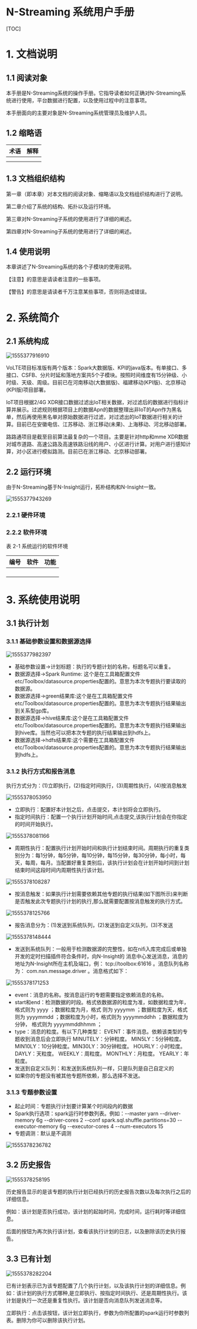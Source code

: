 # N-Streaming 系统用户手册

[TOC]

# 1.  文档说明

## 1.1  阅读对象

本手册是N-Streaming系统的操作手册。它指导读者如何正确对N-Streaming系统进行使用，平台数据进行配置，以及使用过程中的注意事项。

本手册面向的主要对象是N-Streaming系统管理员及维护人员。

## 1.2  缩略语

| 术语 | 解释 |
| ---- | ---- |
|      |      |
|      |      |

 

## 1.3  文档组织结构

第一章（即本章）对本文档的阅读对象、缩略语以及文档组织结构进行了说明。

第二章介绍了系统的结构、拓扑以及运行环境。

第三章对N-Streaming子系统的使用进行了详细的阐述。

第四章对N-Streaming子系统的使用进行了详细的阐述。

## 1.4  使用说明

本章讲述了N-Streaming系统的各个子模块的使用说明。

【注意】的意思是请读者注意的一些事项。

【警告】的意思是请读者千万注意某些事项，否则将造成错误。

 

# 2.  系统简介



## 2.1  系统构成

![1555377916910](assets/1555377916910.png)

VoLTE项目标准版有两个版本：Spark大数据版、KPI的java版本。有单接口、多接口、CSFB、分片时延和落地方案共5个子模块。按照时间维度有15分钟级、小时级、天级、周级。目前已在河南移动(大数据版)、福建移动(KPI版)、北京移动(KPI版)项目部署。

IoT项目根据2/4G XDR接口数据过滤出IoT相关数据，对过滤后的数据进行指标计算并展示。过滤规则根据项目上的数据Apn的数据整理出非IoT的Apn作为黑名单，然后再使用黑名单对原始数据进行过滤，对过滤出的IoT数据进行相关的计算。目前已在安徽电信、江苏移动、浙江移动(未果)、上海移动、河北移动部署。

路路通项目是截至目前算法最复杂的一个项目。主要是针对http和mme XDR数据对城市道路、高速公路及高速铁路沿线的用户、小区进行计算。对用户进行感知计算，对小区进行模拟路测。目前已在浙江移动、北京移动部署。

## 2.2  运行环境 

由于N-Streaming基于N-Insight运行，拓朴结构和N-Insight一致。

![1555377943269](assets/1555377943269.png)

 

### **2.2.1**  **硬件环境**

 

### **2.2.2**  **软件环境**

表 2-1 系统运行的软件环境

| 编号 | 软件 | 功能 |
| ---- | ---- | ---- |
|      |      |      |
|      |      |      |
|      |      |      |
|      |      |      |

 

 

# 3.  系统使用说明

## 3.1  执行计划

### 3.1.1    基础参数设置和数据源选择

![1555377982397](assets/1555377982397.png)

- 基础参数设置->计划标题：执行的专题计划的名称，标题名可以重复。
- 数据源选择->Spark Runtime: 这个是在工具箱配置文件etc/Toolbox/datasource.properties配置的。意思为本次专题执行要读取的数据源。
- 数据源选择->green结果库:这个是在工具箱配置文件etc/Toolbox/datasource.properties配置的。意思为本次专题执行结果输出到关系型gp库。
- 数据源选择->hive结果库:这个是在工具箱配置文件etc/Toolbox/datasource.properties配置的。意思为本次专题执行结果输出到hive库。当然也可以把本次专题的执行结果输出到hdfs上。
- 数据源选择->hdfs结果库:这个需要在工具箱配置文件etc/Toolbox/datasource.properties配置的。意思为本次专题执行结果输出到hdfs上。

### 3.1.2    执行方式和报告消息

执行方式分为：(1)立即执行，(2)指定时间执行，(3)周期性执行，(4)按消息触发

![1555378053950](assets/1555378053950.png)

- 立即执行：配置好本计划之后，点击提交，本计划将会立即执行。
- 指定时间执行：配置一个执行计划开始时间,点击提交,该执行计划会在你指定的时间开始执行。

![1555378081166](assets/1555378081166.png)

- 周期性执行：配置执行计划开始时间和执行计划结束时间。周期执行的重复类别分为：每1分钟，每5分钟，每10分钟，每15分钟，每30分钟，每小时，每天，每周，每月。当配置好重复类别后，该执行计划会在计划开始时间到计划结束时间这段时间内周期性执行该计划。

![1555378108287](assets/1555378108287.png)



- 按消息触发：如果执行计划需要依赖其他专题的执行结果(如下图所示)来判断是否触发此次专题执行计划的执行,那么就需要配置按消息触发的执行方式。

![1555378125766](assets/1555378125766.png)

- 报告消息分为：(1)发送到系统队列，(2)发送到自定义队列，(3)不发送

![1555378148444](assets/1555378148444.png)

- 发送到系统队列：一般用于检测数据源的完整性，如在niﬁ入库完成后或单独开发的定时扫描插件符合条件时，向N-Insight的 消息中心发送消息，消息的地址为N-Insight所在主机及端口，例： tcp://toolbox:61616 。消息队列名称为： com.nsn.message.driver 。消息格式如下：

![1555378171253](assets/1555378171253.png)

- event：消息的名称。按消息运行的专题需要指定依赖消息的名称。
- start和end：检测数据的时段。格式依数据源的粒度为准，如数据粒度为年，格式则为 yyyy ；数据粒度为月，格式 则为 yyyymm ；数据粒度为天，格式则为 yyyymmdd ；数据粒度为小时，格式则为 yyyymmddhh ；数据粒度为分钟， 格式则为 yyyymmddhhmm ；
- type：消息的粒度。有以下几种类型： EVENT：事件消息。依赖该类型的专题收到消息后会立即执行 MINUTELY：分钟粒度。 MIN5LY：5分钟粒度。 MIN10LY：10分钟粒度。MIN30LY：30分钟粒度。 HOURLY：小时粒度。 DAYLY：天粒度。 WEEKLY：周粒度。 MONTHLY：月粒度。 YEARLY：年粒度。
- 发送到自定义队列：和发送到系统队列一样，只是队列是自己自定义的
- 如果你的专题没有被其他专题所依赖，那么选择不发送。 

### 3.1.3    专题参数设置

- 起止时间：专题执行计划要计算某个时间段内的数据
- Spark执行选项：spark运行时参数列表。例如：--master yarn  --driver-memory 6g --driver-cores 2 --conf spark.sql.shuffle.partitions=30 --executor-memory 6g --executor-cores 4 --num-executors 15
- 专题调测：默认是不调测

![1555378236782](assets/1555378236782.png)

## 3.2  历史报告

![1555378258195](assets/1555378258195.png)

历史报告显示的是该专题的执行计划已经执行的历史报告次数以及每次执行之后的详细信息。

例如：该计划是否执行成功，该计划的起始时间，完成时间，运行耗时等详细信息。

后面的按钮为再次执行该计划，查看该执行计划的日志，以及删除该历史执行报告。

## 3.3  已有计划

![1555378282204](assets/1555378282204.png)

已有计划表示已为该专题配置了几个执行计划，以及该执行计划的详细信息。例如：该计划的执行方式哪种,是立即执行、按指定时间执行、还是周期性执行。该计划是执行一次还是重复性执行。该计划是否向消息队列发送消息等。

立即执行：点击该按钮，该计划立即执行，参数为你所配置的spark运行时参数列表。删除为你可以删除该执行计划。

